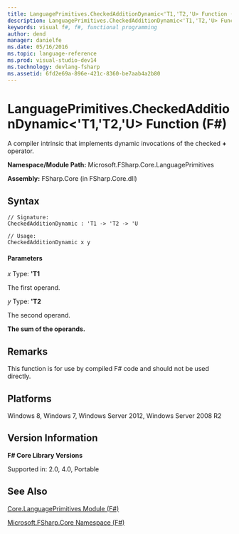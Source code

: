 ```yaml
---
title: LanguagePrimitives.CheckedAdditionDynamic<'T1,'T2,'U> Function (F#)
description: LanguagePrimitives.CheckedAdditionDynamic<'T1,'T2,'U> Function (F#)
keywords: visual f#, f#, functional programming
author: dend
manager: danielfe
ms.date: 05/16/2016
ms.topic: language-reference
ms.prod: visual-studio-dev14
ms.technology: devlang-fsharp
ms.assetid: 6fd2e69a-896e-421c-8360-be7aab4a2b80 
---
```


# LanguagePrimitives.CheckedAdditionDynamic<'T1,'T2,'U> Function (F#)

A compiler intrinsic that implements dynamic invocations of the checked **+** operator.

**Namespace/Module Path:** Microsoft.FSharp.Core.LanguagePrimitives

**Assembly:** FSharp.Core (in FSharp.Core.dll)


## Syntax

```
// Signature:
CheckedAdditionDynamic : 'T1 -> 'T2 -> 'U

// Usage:
CheckedAdditionDynamic x y
```

#### Parameters
*x*
Type: **'T1**


The first operand.


*y*
Type: **'T2**


The second operand.



**The sum of the operands.**
## Remarks
This function is for use by compiled F# code and should not be used directly.


## Platforms
Windows 8, Windows 7, Windows Server 2012, Windows Server 2008 R2


## Version Information
**F# Core Library Versions**

Supported in: 2.0, 4.0, Portable




## See Also
[Core.LanguagePrimitives Module &#40;F&#35;&#41;](Core.LanguagePrimitives-Module-%5BFSharp%5D.md)

[Microsoft.FSharp.Core Namespace &#40;F&#35;&#41;](Microsoft.FSharp.Core-Namespace-%5BFSharp%5D.md)


